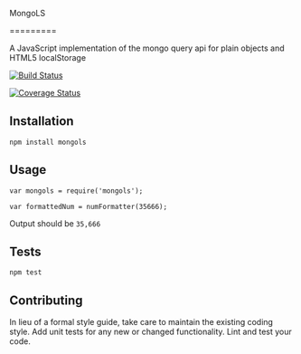 
MongoLS

=========

A JavaScript implementation of the mongo query api for plain objects and HTML5 localStorage

[![Build Status](https://travis-ci.org/belteshazzar/MongoLS.svg?branch=master)](https://travis-ci.org/belteshazzar/MongoLS)

[![Coverage Status](https://coveralls.io/repos/github/belteshazzar/MongoLS/badge.svg?branch=master)](https://coveralls.io/github/belteshazzar/MongoLS?branch=master)

## Installation

  `npm install mongols`

## Usage

    var mongols = require('mongols');

    var formattedNum = numFormatter(35666);
  
  
  Output should be `35,666`


## Tests

  `npm test`

## Contributing

In lieu of a formal style guide, take care to maintain the existing coding style. Add unit tests for any new or changed functionality. Lint and test your code.
